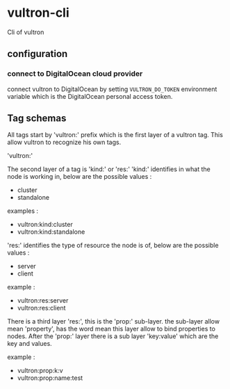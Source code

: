 # vultron-cli
Cli of vultron


## configuration

### connect to DigitalOcean cloud provider

connect vultron to DigitalOcean by setting `VULTRON_DO_TOKEN` environment variable which is the DigitalOcean personal access token.

## Tag schemas

All tags start by 'vultron:' prefix which is the first layer of a vultron tag. This allow vultron to recognize his own tags.

'vultron:'

The second layer of a tag is 'kind:' or 'res:'
'kind:' identifies in what the node is working in, below are the possible values :

- cluster
- standalone

examples : 

* vultron:kind:cluster
* vultron:kind:standalone


'res:' identifies the type of resource the node is   of, below are the possible values :

- server
- client


example : 

* vultron:res:server  
* vultron:res:client  

There is a third layer 'res:', this is the 'prop:' sub-layer.
the sub-layer allow mean 'property', has the word mean this layer allow to bind properties to nodes.
After the 'prop:' layer there is a sub layer 'key:value' which are the key and values.

example : 

* vultron:prop:k:v
* vultron:prop:name:test





